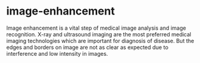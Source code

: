 # image-enhancement
Image enhancement is a vital step of medical image analysis and image recognition. X-ray and  ultrasound imaging are the most preferred medical imaging technologies which are important for  diagnosis of disease. But the edges and borders on image are not as clear as expected due to  interference and low intensity in images. 
